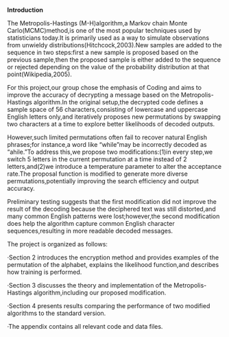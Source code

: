 **Introduction**

The Metropolis-Hastings (M-H)algorithm,a Markov chain Monte Carlo(MCMC)method,is one of the most popular techniques used by statisticians today.It is primarily used as a way to simulate observations from unwieldy distributions(Hitchcock,2003).New samples are added to the sequence in two steps:first a new sample is proposed based on the previous sample,then the proposed sample is either added to the sequence or rejected depending on the value of the probability distribution at that point(Wikipedia,2005).

For this project,our group chose the emphasis of Coding and aims to improve the accuracy of decrypting a message based on the Metropolis-Hastings algorithm.In the original setup,the decrypted code defines a sample space of 56 characters,consisting of lowercase and uppercase English letters only,and iteratively proposes new permutations by swapping two characters at a time to explore better likelihoods of decoded outputs.

However,such limited permutations often fail to recover natural English phrases;for instance,a word like  “while”may be incorrectly decoded as “ahile.”To address this,we propose two modifications:(1)in every step,we switch 5 letters in the current permutation at a time instead of 2 letters,and(2)we introduce a  temperature parameter to alter the acceptance rate.The proposal function is modified to generate more diverse  permutations,potentially improving the search efficiency and output accuracy.

Preliminary testing suggests that the first modification did not improve the result of the decoding because the deciphered text was still distorted,and many common English patterns were lost;however,the second modification does help the algorithm capture common English character sequences,resulting in more readable decoded messages.

The project is organized as follows:

·Section 2 introduces the encryption method and provides examples of the permutation of the alphabet, explains the likelihood function,and describes how training is performed.

·Section 3 discusses the theory and implementation of the Metropolis-Hastings algorithm,including our proposed modification.

·Section 4 presents results comparing the performance of two modified algorithms to the standard version.

·The appendix contains all relevant code and data files.
